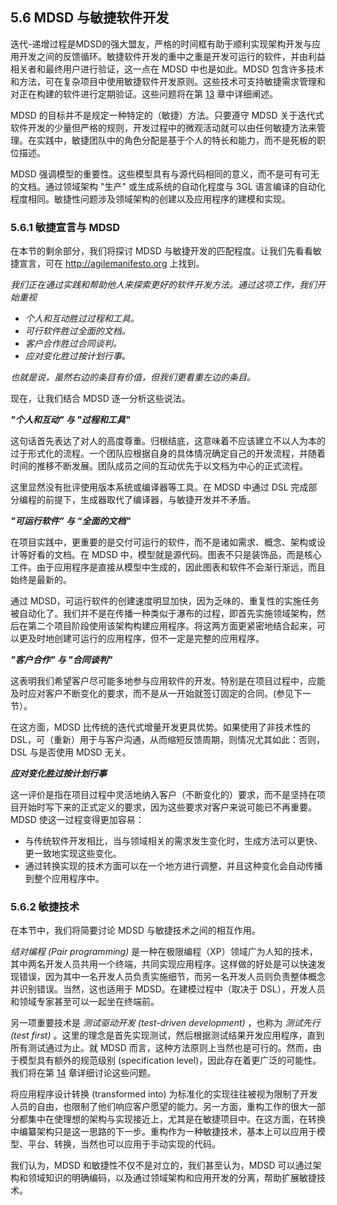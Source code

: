 ## 5.6 MDSD 与敏捷软件开发
迭代-递增过程是MDSD的强大盟友，严格的时间框有助于顺利实现架构开发与应用开发之间的反馈循环。敏捷软件开发的重中之重是开发可运行的软件，并由利益相关者和最终用户进行验证，这一点在 MDSD 中也是如此。MDSD 包含许多技术和方法，可在复杂项目中使用敏捷软件开发原则。这些技术可支持敏捷需求管理和对正在构建的软件进行定期验证。这些问题将在第 [13](../ch13/0.md) 章中详细阐述。

MDSD 的目标并不是规定一种特定的（敏捷）方法。只要遵守 MDSD 关于迭代式软件开发的少量但严格的规则，开发过程中的微观活动就可以由任何敏捷方法来管理。在实践中，敏捷团队中的角色分配是基于个人的特长和能力，而不是死板的职位描述。

MDSD 强调模型的重要性。这些模型具有与源代码相同的意义，而不是可有可无的文档。通过领域架构 "生产" 或生成系统的自动化程度与 3GL 语言编译的自动化程度相同。敏捷性问题涉及领域架构的创建以及应用程序的建模和实现。

### 5.6.1 敏捷宣言与 MDSD
在本节的剩余部分，我们将探讨 MDSD 与敏捷开发的匹配程度。让我们先看看敏捷宣言，可在 http://agilemanifesto.org 上找到。

*我们正在通过实践和帮助他人来探索更好的软件开发方法。通过这项工作，我们开始重视*

* *个人和互动胜过过程和工具。*
* *可行软件胜过全面的文档。*
* *客户合作胜过合同谈判。*
* *应对变化胜过按计划行事。*

*也就是说，虽然右边的条目有价值，但我们更看重左边的条目。*

现在，让我们结合 MDSD 逐一分析这些说法。

***"个人和互动" 与 "过程和工具"***

这句话首先表达了对人的高度尊重。归根结底，这意味着不应该建立不以人为本的过于形式化的流程。一个团队应根据自身的具体情况确定自己的开发流程，并随着时间的推移不断发展。团队成员之间的互动优先于以文档为中心的正式流程。

这里显然没有批评使用版本系统或编译器等工具。在 MDSD 中通过 DSL 完成部分编程的前提下，生成器取代了编译器，与敏捷开发并不矛盾。

***"可运行软件” 与 “全面的文档"***

在项目实践中，更重要的是交付可运行的软件，而不是诸如需求、概念、架构或设计等好看的文档。在 MDSD 中，模型就是源代码。图表不只是装饰品，而是核心工件。由于应用程序是直接从模型中生成的，因此图表和软件不会渐行渐远，而且始终是最新的。

通过 MDSD，可运行软件的创建速度明显加快，因为乏味的、重复性的实施任务被自动化了。我们并不是在传播一种类似于瀑布的过程，即首先实施领域架构，然后在第二个项目阶段使用该架构构建应用程序。将这两方面更紧密地结合起来，可以更及时地创建可运行的应用程序，但不一定是完整的应用程序。

***"客户合作" 与 "合同谈判"***

这表明我们希望客户尽可能多地参与应用软件的开发。特别是在项目过程中，应能及时应对客户不断变化的要求，而不是从一开始就签订固定的合同。(参见下一节）。

在这方面，MDSD 比传统的迭代式增量开发更具优势。如果使用了非技术性的 DSL，可（重新）用于与客户沟通，从而缩短反馈周期，则情况尤其如此：否则，DSL 与是否使用 MDSD 无关。

***应对变化胜过按计划行事***

这一评价是指在项目过程中灵活地纳入客户（不断变化的）要求，而不是坚持在项目开始时写下来的正式定义的要求，因为这些要求对客户来说可能已不再重要。MDSD 使这一过程变得更加容易：

* 与传统软件开发相比，当与领域相关的需求发生变化时，生成方法可以更快、更一致地实现这些变化。
* 通过转换实现的技术方面可以在一个地方进行调整，并且这种变化会自动传播到整个应用程序中。

### 5.6.2 敏捷技术
在本节中，我们将简要讨论 MDSD 与敏捷技术之间的相互作用。

*结对编程 (Pair programming)* 是一种在极限编程（XP）领域广为人知的技术，其中两名开发人员共用一个终端，共同实现应用程序。这样做的好处是可以快速发现错误，因为其中一名开发人员负责实施细节，而另一名开发人员则负责整体概念并识别错误。当然，这也适用于 MDSD。在建模过程中（取决于 DSL），开发人员和领域专家甚至可以一起坐在终端前。

另一项重要技术是 *测试驱动开发 (test-driven development)* ，也称为 *测试先行 (test first)* 。这里的理念是首先实现测试，然后根据测试结果开发应用程序，直到所有测试通过为止。就 MDSD 而言，这种方法原则上当然也是可行的。然而，由于模型具有额外的规范级别 (specification level)，因此存在着更广泛的可能性。我们将在第 [14](../ch14/0.md) 章详细讨论这些问题。

将应用程序设计转换 (transformed into) 为标准化的实现往往被视为限制了开发人员的自由，也限制了他们响应客户愿望的能力。另一方面，重构工作的很大一部分都集中在使理想的架构与实现接近上，尤其是在敏捷项目中。在这方面，在转换中编纂架构只是这一思路的下一步。重构作为一种敏捷技术，基本上可以应用于模型、平台、转换，当然也可以应用于手动实现的代码。

我们认为，MDSD 和敏捷性不仅不是对立的，我们甚至认为，MDSD 可以通过架构和领域知识的明确编码，以及通过领域架构和应用开发的分离，帮助扩展敏捷技术。

